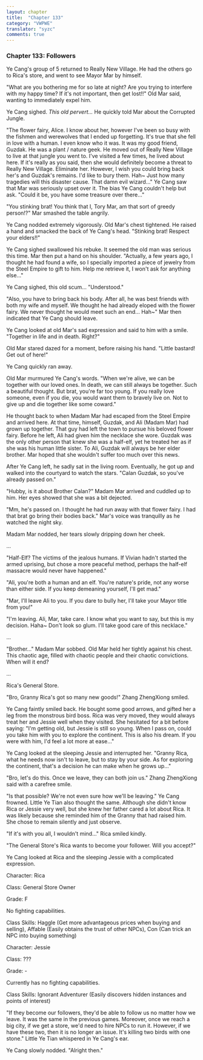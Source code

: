 ```yaml
---
layout: chapter
title:  "Chapter 133"
category: "VWPWE"
translator: "syzc"
comments: true
---
```


### Chapter 133: Followers

Ye Cang's group of 5 returned to Really New Village. He had the others go to Rica's store, and went to see Mayor Mar by himself.

"What are you bothering me for so late at night? Are you trying to interfere with my happy time? If it's not important, then get lost!!" Old Mar said, wanting to immediately expel him.

Ye Cang sighed. *This old pervert...* He quickly told Mar about the Corrupted Jungle.

"The flower fairy, Alice. I know about her, however I've been so busy with the fishmen and werewolves that I ended up forgetting. It's true that she fell in love with a human. I even know who it was. It was my good friend, Guzdak. He was a plant / nature geek. He moved out of Really New Village to live at that jungle you went to. I've visited a few times, he lived about here. If it's really as you said, then she would definitely become a threat to Really New Village. Eliminate her. However, I wish you could bring back her's and Guzdak's remains. I'd like to bury them. Hah~ Just how many tragedies will this disaster cause. That damn evil wizard..." Ye Cang saw that Mar was seriously upset over it. The bias Ye Cang couldn't help but ask. "Could it be, you have some treasure over there..."

"You stinking brat! You think that I, Tory Mar, am that sort of greedy person!?" Mar smashed the table angrily.

Ye Cang nodded extremely vigorously. Old Mar's chest tightened. He raised a hand and smacked the back of Ye Cang's head. "Stinking brat! Respect your elders!!"

Ye Cang sighed swallowed his rebuke. It seemed the old man was serious this time. Mar then put a hand on his shoulder. "Actually, a few years ago, I thought he had found a wife, so I specially imported a piece of jewelry from the Steel Empire to gift to him. Help me retrieve it, I won't ask for anything else..."

Ye Cang sighed, this old scum... "Understood."

"Also, you have to bring back his body. After all, he was best friends with both my wife and myself. We thought he had already eloped with the flower fairy. We never thought he would meet such an end... Hah~" Mar then indicated that Ye Cang should leave.

Ye Cang looked at old Mar's sad expression and said to him with a smile. "Together in life and in death. Right?"

Old Mar stared dazed for a moment, before raising his hand. "Little bastard! Get out of here!"

Ye Cang quickly ran away.

Old Mar murmured Ye Cang's words. "When we're alive, we can be together with our loved ones. In death, we can still always be together. Such a beautiful thought. But brat, you're far too young. If you really love someone, even if you die, you would want them to bravely live on. Not to give up and die together like some coward."

He thought back to when Madam Mar had escaped from the Steel Empire and arrived here. At that time, himself, Guzdak, and Ali (Madam Mar) had grown up together. That guy had left the town to pursue his beloved flower fairy. Before he left, Ali had given him the necklace she wore. Guzdak was the only other person that knew she was a half-elf, yet he treated her as if she was his human little sister. To Ali, Guzdak will always be her elder brother. Mar hoped that she wouldn't suffer too much over this news.

After Ye Cang left, he sadly sat in the living room. Eventually, he got up and walked into the courtyard to watch the stars. "Calan Guzdak, so you've already passed on."

"Hubby, is it about Brother Calan?" Madam Mar arrived and cuddled up to him. Her eyes showed that she was a bit dejected.

"Mm, he's passed on. I thought he had run away with that flower fairy. I had that brat go bring their bodies back." Mar's voice was tranquilly as he watched the night sky. 

Madam Mar nodded, her tears slowly dripping down her cheek. 

...

"Half-Elf? The victims of the jealous humans. If Vivian hadn't started the armed uprising, but chose a more peaceful method, perhaps the half-elf massacre would never have happened."

"Ali, you're both a human and an elf. You're nature's pride, not any worse than either side. If you keep demeaning yourself, I'll get mad."

"Mar, I'll leave Ali to you. If you dare to bully her, I'll take your Mayor title from you!"

"I'm leaving. Ali, Mar, take care. I know what you want to say, but this is my decision. Haha~ Don't look so glum. I'll take good care of this necklace."

...

"Brother..." Madam Mar sobbed. Old Mar held her tightly against his chest. This chaotic age, filled with chaotic people and their chaotic convictions. When will it end?

...

Rica's General Store.

"Bro, Granny Rica's got so many new goods!" Zhang ZhengXiong smiled.

Ye Cang faintly smiled back. He bought some good arrows, and gifted her a leg from the monstrous bird boss. Rica was very moved, they would always treat her and Jessie well when they visited. She hesitated for a bit before saying: "I'm getting old, but Jessie is still so young. When I pass on, could you take him with you to explore the continent. This is also his dream. If you were with him, I'd feel a lot more at ease..."

Ye Cang looked at the sleeping Jessie and interrupted her. "Granny Rica, what he needs now isn't to leave, but to stay by your side. As for exploring the continent, that's a decision he can make when he grows up..."

"Bro, let's do this. Once we leave, they can both join us." Zhang ZhengXiong said with a carefree smile.

"Is that possible? We're not even sure how we'll be leaving." Ye Cang frowned. Little Ye Tian also thought the same. Although she didn't know Rica or Jessie very well, but she knew her father cared a lot about Rica. It was likely because she reminded him of the Granny that had raised him. She chose to remain silently and just observe.

"If it's with you all, I wouldn't mind..." Rica smiled kindly.

"The General Store's Rica wants to become your follower. Will you accept?"

Ye Cang looked at Rica and the sleeping Jessie with a complicated expression.

Character: Rica

Class: General Store Owner

Grade: F

No fighting capabilities.

Class Skills: Haggle (Get more advantageous prices when buying and selling), Affable (Easily obtains the trust of other NPCs), Con (Can trick an NPC into buying something)

Character: Jessie

Class: ???

Grade: -

Currently has no fighting capabilities.

Class Skills: Ignorant Adventurer (Easily discovers hidden instances and points of interest)

"If they become our followers, they'd be able to follow us no matter how we leave. It was the same in the previous games. Moreover, once we reach a big city, if we get a store, we'd need to hire NPCs to run it. However, if we have these two, then it is no longer an issue. It's killing two birds with one stone." Little Ye Tian whispered in Ye Cang's ear.

Ye Cang slowly nodded. "Alright then."
